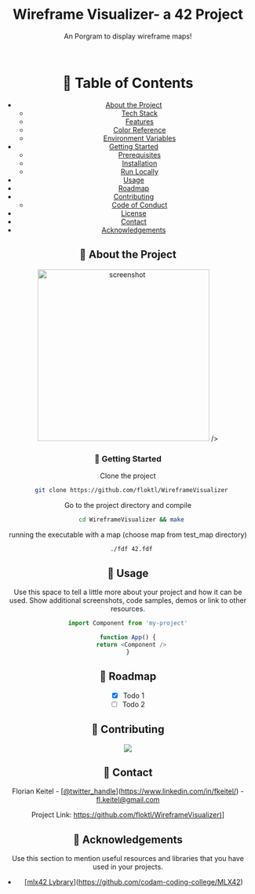 

<div align="center">

  <h1>Wireframe Visualizer- a 42 Project</h1>
  
  <p>
    An Porgram to display wireframe maps! 
  </p>

<br />

<!-- Table of Contents -->
# :notebook_with_decorative_cover: Table of Contents

- [About the Project](#star2-about-the-project)
  * [Tech Stack](#space_invader-tech-stack)
  * [Features](#dart-features)
  * [Color Reference](#art-color-reference)
  * [Environment Variables](#key-environment-variables)
- [Getting Started](#toolbox-getting-started)
  * [Prerequisites](#bangbang-prerequisites)
  * [Installation](#gear-installation)
  * [Run Locally](#running-run-locally)
- [Usage](#eyes-usage)
- [Roadmap](#compass-roadmap)
- [Contributing](#wave-contributing)
  * [Code of Conduct](#scroll-code-of-conduct)
- [License](#warning-license)
- [Contact](#handshake-contact)
- [Acknowledgements](#gem-acknowledgements)
  

<!-- About the Project -->
## :star2: About the Project

<div align="center"> 
  <img src="https://github.com/floktl/WireframeVisualizer/assets/147641602/e2fc293a-a417-4f95-91b2-a0aebaa5ac61" alt="screenshot" width="350" height="350"
</div> />
</div>





<!-- Run Locally -->
### :running: Getting Started

Clone the project

```bash
  git clone https://github.com/floktl/WireframeVisualizer
```

Go to the project directory and compile

```bash
  cd WireframeVisualizer && make
```

running the executable with a map (choose map from test_map directory)

```bash
  ./fdf 42.fdf
```


<!-- Usage -->
## :eyes: Usage

Use this space to tell a little more about your project and how it can be used. Show additional screenshots, code samples, demos or link to other resources.


```javascript
import Component from 'my-project'

function App() {
  return <Component />
}
```

<!-- Roadmap -->
## :compass: Roadmap

* [x] Todo 1
* [ ] Todo 2

<!-- Contributing -->
## :wave: Contributing

<a href="https://github.com/Louis3797/awesome-readme-template/graphs/contributors">
  <img src="https://contrib.rocks/image?repo=Louis3797/awesome-readme-template" />
</a>



<!-- Contact -->
## :handshake: Contact

Florian Keitel - [[@twitter_handle](https://twitter.com/twitter_handle)](https://www.linkedin.com/in/fkeitel/) - fl.keitel@gmail.com

Project Link: [https://github.com/floktl/WireframeVisualizer)](https://github.com/floktl/WireframeVisualizer)]

<!-- Acknowledgments -->
## :gem: Acknowledgements

Use this section to mention useful resources and libraries that you have used in your projects.

 - [[mlx42 Lybrary](https://shields.io/)](https://github.com/codam-coding-college/MLX42)

